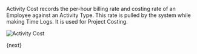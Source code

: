 Activity Cost records the per-hour billing rate and costing rate of an Employee against an Activity Type.
This rate is pulled by the system while making Time Logs. It is used for Project Costing.

<img class="screenshot" alt="Activity Cost" src="assets/manual_erpnext_com/img/project/activity_cost.png">

{next}
